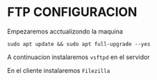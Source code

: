 # FTP CONFIGURACION


Empezaremos acctualizondo la maquina
~~~
sudo apt update && sudo apt full-upgrade --yes
~~~
A continuacion instalaremos <code>vsftpd</code> en el servidor

En el cliente instalaremos <code>Filezilla</code>

